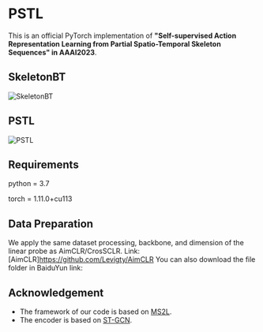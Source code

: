 # PSTL
This is an official PyTorch implementation of **"Self-supervised Action Representation Learning 
from Partial Spatio-Temporal Skeleton Sequences" in AAAI2023**.
## SkeletonBT
![SkeletonBT](https://user-images.githubusercontent.com/47097735/221340750-09aed928-9100-4b49-b2f9-7cf78bbb79e5.png)
## PSTL
![PSTL](https://user-images.githubusercontent.com/47097735/221340707-2a90c224-1183-4166-9de9-ac0553543f69.png)
## Requirements
python = 3.7

torch = 1.11.0+cu113
## Data Preparation
We apply the same dataset processing, backbone, and dimension of the linear probe as AimCLR/CrosSCLR.
Link: [AimCLR]https://github.com/Levigty/AimCLR
You can also download the file folder in BaiduYun link:

## Acknowledgement
* The framework of our code is based on [MS2L](https://github.com/LanglandsLin/MS2L).
* The encoder is based on [ST-GCN](https://github.com/yysijie/st-gcn/blob/master/OLD_README.md).
